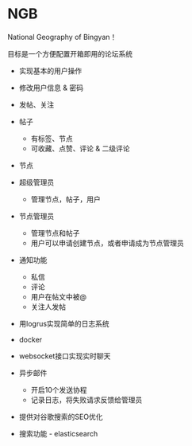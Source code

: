 # NGB

National Geography of Bingyan！

目标是一个方便配置开箱即用的论坛系统

- 实现基本的用户操作

- 修改用户信息 & 密码
- 发帖、关注

- 帖子
  - 有标签、节点
  - 可收藏、点赞、评论 & 二级评论

- 节点

- 超级管理员
  - 管理节点，帖子，用户
- 节点管理员
  - 管理节点和帖子
  - 用户可以申请创建节点，或者申请成为节点管理员
- 通知功能
  - 私信
  - 评论
  - 用户在帖文中被@
  - 关注人发帖
- 用logrus实现简单的日志系统
- docker

- websocket接口实现实时聊天
- 异步邮件
  - 开启10个发送协程
  - 记录日志，将失败请求反馈给管理员
- 提供对谷歌搜索的SEO优化
- 搜索功能 - elasticsearch
